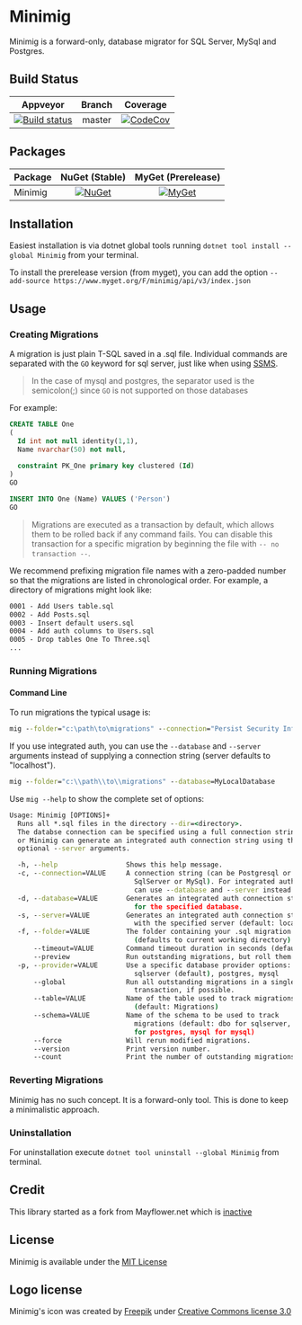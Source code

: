 # Minimig

Minimig is a forward-only, database migrator for SQL Server, MySql and Postgres.

## Build Status

| Appveyor  | Branch | Coverage |
| :---:     | :---: | :--: |
| [![Build status][build-master-img]][build-master] | master | [![CodeCov][codecov-master-img]][codecov-master] |

## Packages

Package | NuGet (Stable) | MyGet (Prerelease)
| :--- | :---: | :---: |
| Minimig | [![NuGet][nuget-mig-img]][nuget-mig] | [![MyGet][myget-mig-img]][myget-mig] |

## Installation

Easiest installation is via dotnet global tools running `dotnet tool install --global Minimig` from your terminal.

To install the prerelease version (from myget), you can add the option `--add-source https://www.myget.org/F/minimig/api/v3/index.json`

## Usage

### Creating Migrations

A migration is just plain T-SQL saved in a .sql file. Individual commands are separated with the `GO` keyword for sql server, just like when using [SSMS](https://msdn.microsoft.com/en-us/library/mt238290.aspx). 

> In the case of mysql and postgres, the separator used is the semicolon(;) since `GO` is not supported on those databases

For example:

```sql
CREATE TABLE One
(
  Id int not null identity(1,1),
  Name nvarchar(50) not null,
  
  constraint PK_One primary key clustered (Id)
)
GO

INSERT INTO One (Name) VALUES ('Person')
GO
```

> Migrations are executed as a transaction by default, which allows them to be rolled back if any command fails. You can disable this transaction for a specific migration by beginning the file with `-- no transaction --`.

We recommend prefixing migration file names with a zero-padded number so that the migrations are listed in chronological order. For example, a directory of migrations might look like:

``` cmd
0001 - Add Users table.sql
0002 - Add Posts.sql
0003 - Insert default users.sql
0004 - Add auth columns to Users.sql
0005 - Drop tables One To Three.sql
...
```

### Running Migrations

#### Command Line

To run migrations the typical usage is:

``` cmd
mig --folder="c:\path\to\migrations" --connection="Persist Security Info=False;Integrated Security=true;Initial Catalog=MyDatabase;server=localhost"
```

If you use integrated auth, you can use the `--database` and `--server` arguments instead of supplying a connection string (server defaults to "localhost").

``` cmd
mig --folder="c:\\path\\to\\migrations" --database=MyLocalDatabase
```

Use `mig --help` to show the complete set of options:

``` cmd
Usage: Minimig [OPTIONS]+
  Runs all *.sql files in the directory --dir=<directory>.
  The databse connection can be specified using a full connection string with --connection,
  or Minimig can generate an integrated auth connection string using the --database and
  optional --server arguments.

  -h, --help                 Shows this help message.
  -c, --connection=VALUE     A connection string (can be Postgresql or 
                               SqlServer or MySql). For integrated auth, you 
                               can use --database and --server instead.
  -d, --database=VALUE       Generates an integrated auth connection string 
                               for the specified database.
  -s, --server=VALUE         Generates an integrated auth connection string 
                               with the specified server (default: localhost).
  -f, --folder=VALUE         The folder containing your .sql migration files 
                               (defaults to current working directory).
      --timeout=VALUE        Command timeout duration in seconds (default: 30)
      --preview              Run outstanding migrations, but roll them back.
  -p, --provider=VALUE       Use a specific database provider options: 
                               sqlserver (default), postgres, mysql
      --global               Run all outstanding migrations in a single 
                               transaction, if possible.
      --table=VALUE          Name of the table used to track migrations 
                               (default: Migrations)
      --schema=VALUE         Name of the schema to be used to track 
                               migrations (default: dbo for sqlserver, public 
                               for postgres, mysql for mysql)
      --force                Will rerun modified migrations.
      --version              Print version number.
      --count                Print the number of outstanding migrations.
```

### Reverting Migrations

Minimig has no such concept. It is a forward-only tool. This is done to keep a minimalistic approach.

### Uninstallation

For uninstallation execute `dotnet tool uninstall --global Minimig` from terminal.

## Credit

This library started as a fork from Mayflower.net which is [inactive](https://github.com/bretcope/Mayflower.NET)

## License

Minimig is available under the [MIT License](https://github.com/Jaxelr/Minimig/blob/master/LICENSE)

## Logo license

Minimig's icon was created by [Freepik](https://www.freepik.com/) under [Creative Commons license 3.0](http://creativecommons.org/licenses/by/3.0/)

[build-master-img]: https://ci.appveyor.com/api/projects/status/t7e2n08lgqb4jvui/branch/master?svg=true
[build-master]: https://ci.appveyor.com/project/Jaxelr/minimig/branch/master
[nuget-mig-img]: https://img.shields.io/nuget/v/Minimig.svg
[nuget-mig]: https://www.nuget.org/packages/Minimig
[myget-mig-img]: https://img.shields.io/myget/minimig/v/Minimig.svg
[myget-mig]: https://www.myget.org/feed/minimig/package/nuget/Minimig
[codecov-master-img]: https://codecov.io/gh/Jaxelr/Minimig/branch/master/graph/badge.svg
[codecov-master]: https://codecov.io/gh/Jaxelr/Minimig/branch/master
